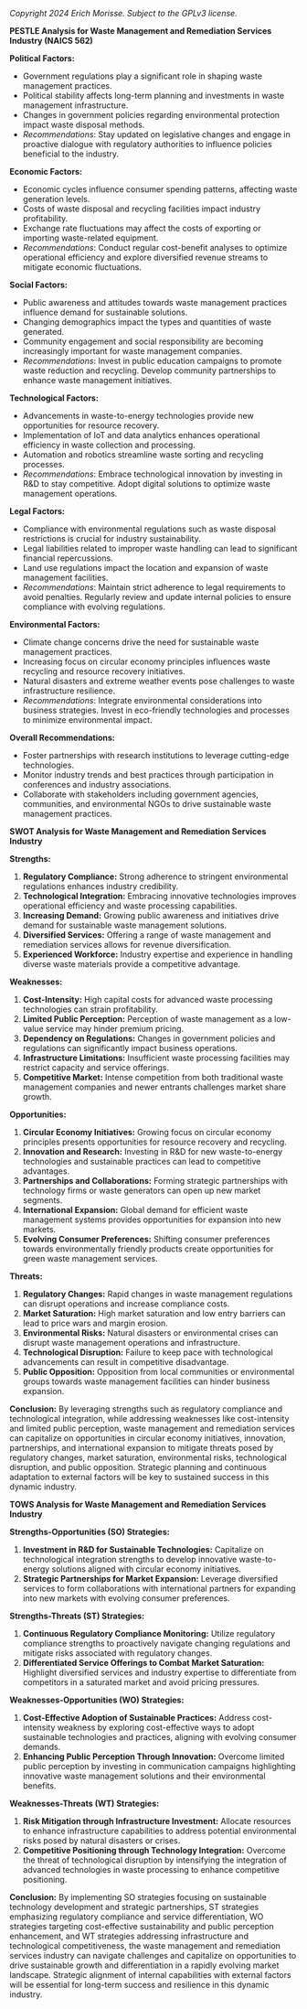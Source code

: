 *Copyright 2024 Erich Morisse.  Subject to the GPLv3 license.*


**PESTLE Analysis for Waste Management and Remediation Services Industry (NAICS 562)**

**Political Factors:**
- Government regulations play a significant role in shaping waste management practices.
- Political stability affects long-term planning and investments in waste management infrastructure.
- Changes in government policies regarding environmental protection impact waste disposal methods.
- *Recommendations*: Stay updated on legislative changes and engage in proactive dialogue with regulatory authorities to influence policies beneficial to the industry.

**Economic Factors:**
- Economic cycles influence consumer spending patterns, affecting waste generation levels.
- Costs of waste disposal and recycling facilities impact industry profitability.
- Exchange rate fluctuations may affect the costs of exporting or importing waste-related equipment.
- *Recommendations*: Conduct regular cost-benefit analyses to optimize operational efficiency and explore diversified revenue streams to mitigate economic fluctuations.

**Social Factors:**
- Public awareness and attitudes towards waste management practices influence demand for sustainable solutions.
- Changing demographics impact the types and quantities of waste generated.
- Community engagement and social responsibility are becoming increasingly important for waste management companies.
- *Recommendations*: Invest in public education campaigns to promote waste reduction and recycling. Develop community partnerships to enhance waste management initiatives.

**Technological Factors:**
- Advancements in waste-to-energy technologies provide new opportunities for resource recovery.
- Implementation of IoT and data analytics enhances operational efficiency in waste collection and processing.
- Automation and robotics streamline waste sorting and recycling processes.
- *Recommendations*: Embrace technological innovation by investing in R&D to stay competitive. Adopt digital solutions to optimize waste management operations.

**Legal Factors:**
- Compliance with environmental regulations such as waste disposal restrictions is crucial for industry sustainability.
- Legal liabilities related to improper waste handling can lead to significant financial repercussions.
- Land use regulations impact the location and expansion of waste management facilities.
- *Recommendations*: Maintain strict adherence to legal requirements to avoid penalties. Regularly review and update internal policies to ensure compliance with evolving regulations.

**Environmental Factors:**
- Climate change concerns drive the need for sustainable waste management practices.
- Increasing focus on circular economy principles influences waste recycling and resource recovery initiatives.
- Natural disasters and extreme weather events pose challenges to waste infrastructure resilience.
- *Recommendations*: Integrate environmental considerations into business strategies. Invest in eco-friendly technologies and processes to minimize environmental impact.

**Overall Recommendations:** 
- Foster partnerships with research institutions to leverage cutting-edge technologies.
- Monitor industry trends and best practices through participation in conferences and industry associations.
- Collaborate with stakeholders including government agencies, communities, and environmental NGOs to drive sustainable waste management practices.

**SWOT Analysis for Waste Management and Remediation Services Industry**

**Strengths:**
1. **Regulatory Compliance:** Strong adherence to stringent environmental regulations enhances industry credibility.
2. **Technological Integration:** Embracing innovative technologies improves operational efficiency and waste processing capabilities.
3. **Increasing Demand:** Growing public awareness and initiatives drive demand for sustainable waste management solutions.
4. **Diversified Services:** Offering a range of waste management and remediation services allows for revenue diversification.
5. **Experienced Workforce:** Industry expertise and experience in handling diverse waste materials provide a competitive advantage.

**Weaknesses:**
1. **Cost-Intensity:** High capital costs for advanced waste processing technologies can strain profitability.
2. **Limited Public Perception:** Perception of waste management as a low-value service may hinder premium pricing.
3. **Dependency on Regulations:** Changes in government policies and regulations can significantly impact business operations.
4. **Infrastructure Limitations:** Insufficient waste processing facilities may restrict capacity and service offerings.
5. **Competitive Market:** Intense competition from both traditional waste management companies and newer entrants challenges market share growth.

**Opportunities:**
1. **Circular Economy Initiatives:** Growing focus on circular economy principles presents opportunities for resource recovery and recycling.
2. **Innovation and Research:** Investing in R&D for new waste-to-energy technologies and sustainable practices can lead to competitive advantages.
3. **Partnerships and Collaborations:** Forming strategic partnerships with technology firms or waste generators can open up new market segments.
4. **International Expansion:** Global demand for efficient waste management systems provides opportunities for expansion into new markets.
5. **Evolving Consumer Preferences:** Shifting consumer preferences towards environmentally friendly products create opportunities for green waste management services.

**Threats:**
1. **Regulatory Changes:** Rapid changes in waste management regulations can disrupt operations and increase compliance costs.
2. **Market Saturation:** High market saturation and low entry barriers can lead to price wars and margin erosion.
3. **Environmental Risks:** Natural disasters or environmental crises can disrupt waste management operations and infrastructure.
4. **Technological Disruption:** Failure to keep pace with technological advancements can result in competitive disadvantage.
5. **Public Opposition:** Opposition from local communities or environmental groups towards waste management facilities can hinder business expansion.

**Conclusion:**
By leveraging strengths such as regulatory compliance and technological integration, while addressing weaknesses like cost-intensity and limited public perception, waste management and remediation services can capitalize on opportunities in circular economy initiatives, innovation, partnerships, and international expansion to mitigate threats posed by regulatory changes, market saturation, environmental risks, technological disruption, and public opposition. Strategic planning and continuous adaptation to external factors will be key to sustained success in this dynamic industry.

**TOWS Analysis for Waste Management and Remediation Services Industry**

**Strengths-Opportunities (SO) Strategies:**
1. **Investment in R&D for Sustainable Technologies:** Capitalize on technological integration strengths to develop innovative waste-to-energy solutions aligned with circular economy initiatives.
2. **Strategic Partnerships for Market Expansion:** Leverage diversified services to form collaborations with international partners for expanding into new markets with evolving consumer preferences.

**Strengths-Threats (ST) Strategies:**
1. **Continuous Regulatory Compliance Monitoring:** Utilize regulatory compliance strengths to proactively navigate changing regulations and mitigate risks associated with regulatory changes.
2. **Differentiated Service Offerings to Combat Market Saturation:** Highlight diversified services and industry expertise to differentiate from competitors in a saturated market and avoid pricing pressures.

**Weaknesses-Opportunities (WO) Strategies:**
1. **Cost-Effective Adoption of Sustainable Practices:** Address cost-intensity weakness by exploring cost-effective ways to adopt sustainable technologies and practices, aligning with evolving consumer demands.
2. **Enhancing Public Perception Through Innovation:** Overcome limited public perception by investing in communication campaigns highlighting innovative waste management solutions and their environmental benefits.

**Weaknesses-Threats (WT) Strategies:**
1. **Risk Mitigation through Infrastructure Investment:** Allocate resources to enhance infrastructure capabilities to address potential environmental risks posed by natural disasters or crises.
2. **Competitive Positioning through Technology Integration:** Overcome the threat of technological disruption by intensifying the integration of advanced technologies in waste processing to enhance competitive positioning.

**Conclusion:**
By implementing SO strategies focusing on sustainable technology development and strategic partnerships, ST strategies emphasizing regulatory compliance and service differentiation, WO strategies targeting cost-effective sustainability and public perception enhancement, and WT strategies addressing infrastructure and technological competitiveness, the waste management and remediation services industry can navigate challenges and capitalize on opportunities to drive sustainable growth and differentiation in a rapidly evolving market landscape. Strategic alignment of internal capabilities with external factors will be essential for long-term success and resilience in this dynamic industry.

